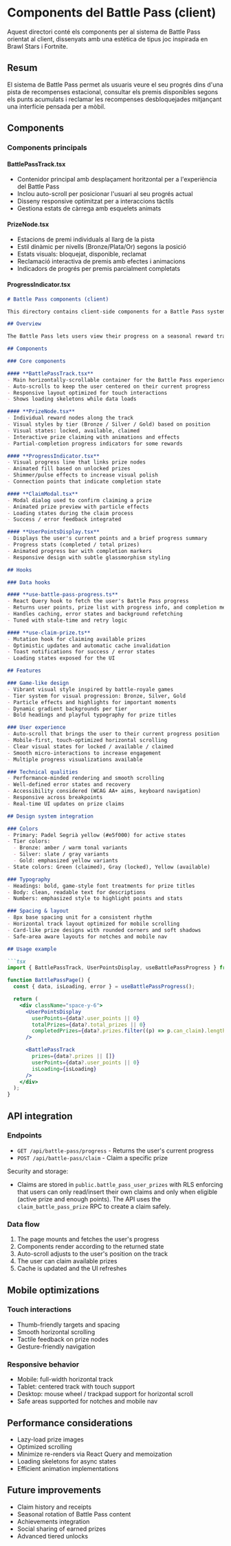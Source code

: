 # Components del Battle Pass (client)

Aquest directori conté els components per al sistema de Battle Pass orientat al client, dissenyats amb una estètica de tipus joc inspirada en Brawl Stars i Fortnite.

## Resum

El sistema de Battle Pass permet als usuaris veure el seu progrés dins d'una pista de recompenses estacional, consultar els premis disponibles segons els punts acumulats i reclamar les recompenses desbloquejades mitjançant una interfície pensada per a mòbil.

## Components

### Components principals

#### **BattlePassTrack.tsx**
- Contenidor principal amb desplaçament horitzontal per a l'experiència del Battle Pass
- Inclou auto-scroll per posicionar l'usuari al seu progrés actual
- Disseny responsive optimitzat per a interaccions tàctils
- Gestiona estats de càrrega amb esquelets animats

#### **PrizeNode.tsx**
- Estacions de premi individuals al llarg de la pista
- Estil dinàmic per nivells (Bronze/Plata/Or) segons la posició
- Estats visuals: bloquejat, disponible, reclamat
- Reclamació interactiva de premis amb efectes i animacions
- Indicadors de progrés per premis parcialment completats

#### **ProgressIndicator.tsx**
```markdown
# Battle Pass components (client)

This directory contains client-side components for a Battle Pass system. The UI is game-inspired (think vibrant styles similar to Brawl Stars or Fortnite) and is optimized for a mobile-first experience.

## Overview

The Battle Pass lets users view their progress on a seasonal reward track, inspect rewards available for the points they've earned, and claim unlocked rewards using a mobile-friendly interface.

## Components

### Core components

#### **BattlePassTrack.tsx**
- Main horizontally-scrollable container for the Battle Pass experience
- Auto-scrolls to keep the user centered on their current progress
- Responsive layout optimized for touch interactions
- Shows loading skeletons while data loads

#### **PrizeNode.tsx**
- Individual reward nodes along the track
- Visual styles by tier (Bronze / Silver / Gold) based on position
- Visual states: locked, available, claimed
- Interactive prize claiming with animations and effects
- Partial-completion progress indicators for some rewards

#### **ProgressIndicator.tsx**
- Visual progress line that links prize nodes
- Animated fill based on unlocked prizes
- Shimmer/pulse effects to increase visual polish
- Connection points that indicate completion state

#### **ClaimModal.tsx**
- Modal dialog used to confirm claiming a prize
- Animated prize preview with particle effects
- Loading states during the claim process
- Success / error feedback integrated

#### **UserPointsDisplay.tsx**
- Displays the user's current points and a brief progress summary
- Progress stats (completed / total prizes)
- Animated progress bar with completion markers
- Responsive design with subtle glassmorphism styling

## Hooks

### Data hooks

#### **use-battle-pass-progress.ts**
- React Query hook to fetch the user's Battle Pass progress
- Returns user points, prize list with progress info, and completion metadata
- Handles caching, error states and background refetching
- Tuned with stale-time and retry logic

#### **use-claim-prize.ts**
- Mutation hook for claiming available prizes
- Optimistic updates and automatic cache invalidation
- Toast notifications for success / error states
- Loading states exposed for the UI

## Features

### Game-like design
- Vibrant visual style inspired by battle-royale games
- Tier system for visual progression: Bronze, Silver, Gold
- Particle effects and highlights for important moments
- Dynamic gradient backgrounds per tier
- Bold headings and playful typography for prize titles

### User experience
- Auto-scroll that brings the user to their current progress position
- Mobile-first, touch-optimized horizontal scrolling
- Clear visual states for locked / available / claimed
- Smooth micro-interactions to increase engagement
- Multiple progress visualizations available

### Technical qualities
- Performance-minded rendering and smooth scrolling
- Well-defined error states and recovery
- Accessibility considered (WCAG AA+ aims, keyboard navigation)
- Responsive across breakpoints
- Real-time UI updates on prize claims

## Design system integration

### Colors
- Primary: Padel Segrià yellow (#e5f000) for active states
- Tier colors:
  - Bronze: amber / warm tonal variants
  - Silver: slate / gray variants
  - Gold: emphasized yellow variants
- State colors: Green (claimed), Gray (locked), Yellow (available)

### Typography
- Headings: bold, game-style font treatments for prize titles
- Body: clean, readable text for descriptions
- Numbers: emphasized style to highlight points and stats

### Spacing & layout
- 8px base spacing unit for a consistent rhythm
- Horizontal track layout optimized for mobile scrolling
- Card-like prize designs with rounded corners and soft shadows
- Safe-area aware layouts for notches and mobile nav

## Usage example

```tsx
import { BattlePassTrack, UserPointsDisplay, useBattlePassProgress } from "@/components/battle-pass";

function BattlePassPage() {
  const { data, isLoading, error } = useBattlePassProgress();

  return (
    <div className="space-y-6">
      <UserPointsDisplay
        userPoints={data?.user_points || 0}
        totalPrizes={data?.total_prizes || 0}
        completedPrizes={data?.prizes.filter((p) => p.can_claim).length || 0}
      />

      <BattlePassTrack
        prizes={data?.prizes || []}
        userPoints={data?.user_points || 0}
        isLoading={isLoading}
      />
    </div>
  );
}
```

## API integration

### Endpoints
- `GET /api/battle-pass/progress` - Returns the user's current progress
- `POST /api/battle-pass/claim` - Claim a specific prize

Security and storage:
- Claims are stored in `public.battle_pass_user_prizes` with RLS enforcing that users can only read/insert their own claims and only when eligible (active prize and enough points). The API uses the `claim_battle_pass_prize` RPC to create a claim safely.

### Data flow
1. The page mounts and fetches the user's progress
2. Components render according to the returned state
3. Auto-scroll adjusts to the user's position on the track
4. The user can claim available prizes
5. Cache is updated and the UI refreshes

## Mobile optimizations

### Touch interactions
- Thumb-friendly targets and spacing
- Smooth horizontal scrolling
- Tactile feedback on prize nodes
- Gesture-friendly navigation

### Responsive behavior
- Mobile: full-width horizontal track
- Tablet: centered track with touch support
- Desktop: mouse wheel / trackpad support for horizontal scroll
- Safe areas supported for notches and mobile nav

## Performance considerations

- Lazy-load prize images
- Optimized scrolling
- Minimize re-renders via React Query and memoization
- Loading skeletons for async states
- Efficient animation implementations

## Future improvements

- Claim history and receipts
- Seasonal rotation of Battle Pass content
- Achievements integration
- Social sharing of earned prizes
- Advanced tiered unlocks
```
